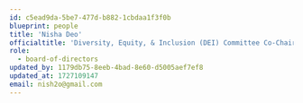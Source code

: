 ```yaml
---
id: c5ead9da-5be7-477d-b882-1cbdaa1f3f0b
blueprint: people
title: 'Nisha Deo'
officialtitle: 'Diversity, Equity, & Inclusion (DEI) Committee Co-Chair'
role:
  - board-of-directors
updated_by: 1179db75-8eeb-4bad-8e60-d5005aef7ef8
updated_at: 1727109147
email: nish2o@gmail.com
---
```

